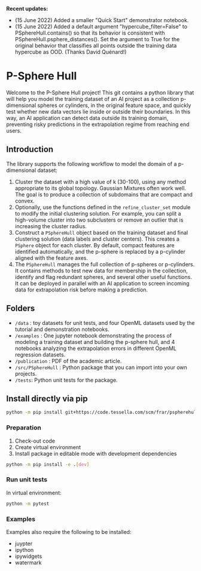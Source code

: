 **Recent updates:**
* (15 June 2022) Added a smaller "Quick Start" demonstrator notebook.
* (15 June 2022) Added a default argument "hypercube_filter=False" to PSphereHull.contains() so that its behavior is consistent with PSphereHull.psphere_distances(). Set the argument to True for the original behavior that classifies all points outside the training data hypercube as OOD. (Thanks David Quénard!)

# P-Sphere Hull

Welcome to the P-Sphere Hull project!  This git contains a python library that will help you model the training
dataset of an AI project as a collection p-dimensional spheres or cylinders, in the original feature space,
and quickly test whether new data vectors lie inside or outside their boundaries.  In this way, an AI application
can detect data outside its training domain, preventing risky predictions in the extrapolation regime 
from reaching end users.

## Introduction

The library supports the following workflow to model the domain of a p-dimensional dataset:

1. Cluster the dataset with a high value of k (30-100), using any method appropriate to its global topology. Gaussian Mixtures often
work well. The goal is to produce a collection of subdomains that are compact and convex.
2. Optionally, use the functions defined in the `refine_cluster_set` module to modify the initial clustering solution. For example,
you can split a high-volume cluster into two subclusters or remove an outlier that is increasing the cluster radius.
3. Construct a `PSphereHull` object based on the training dataset and final clustering solution (data labels and cluster centers).
This creates a `PSphere` object for each cluster. By default, compact features are identified automatically, and the
p-sphere is replaced by a p-cylinder aligned with the feature axes.
4. The `PSphereHull` manages the full collection of p-spheres or p-cylinders. It contains methods to test new data for membership
in the collection, identify and flag redundant spheres, and several other useful functions. It can be deployed in parallel with 
an AI application to screen incoming data for extrapolation risk before making a prediction.

## Folders

* `/data` : toy datasets for unit tests, and four OpenML datasets used by the tutorial and demonstration notebooks.
* `/examples` : One jupyter notebook demonstrating the process of modeling a training dataset and building the p-sphere hull, and 4 notebooks analyzing the extrapolation errors in different OpenML regression datasets.
* `/publication` : PDF of the academic article.
* `/src/PSphereHull` : Python package that you can import into your own projects.
* `/tests`: Python unit tests for the package.

## Install directly via pip

```bash
python -m pip install git+https://code.tessella.com/scm/frar/pspherehull.git#egg=PSphereHull
```

### Preparation

1. Check-out code
2. Create virtual environment
3. Install package in editable mode with development dependencies

```bash
python -m pip install -e .[dev]
```

### Run unit tests

In virtual environment:

```bash
python -m pytest
```

### Examples

Examples also require the following to be installed:

* juypter
* ipython
* ipywidgets
* watermark
